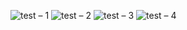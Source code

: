 ![test – 1](https://user-images.githubusercontent.com/25367933/128404832-f21644e8-8f76-40e3-af13-3011e362ccb0.png)
![test – 2](https://user-images.githubusercontent.com/25367933/128404837-4a1ae59a-c1ea-4c80-9414-a4d1e959c9f0.png)
![test – 3](https://user-images.githubusercontent.com/25367933/128404844-fb6b9920-2510-4d2a-a70d-415bf85ca40f.png)
![test – 4](https://user-images.githubusercontent.com/25367933/128404850-bf67c2dc-d220-408b-80d3-95909feced30.png)

